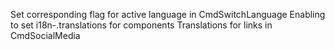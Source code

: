 Set corresponding flag for active language in CmdSwitchLanguage 
Enabling to set i18n-.translations for components
Translations for links in CmdSocialMedia